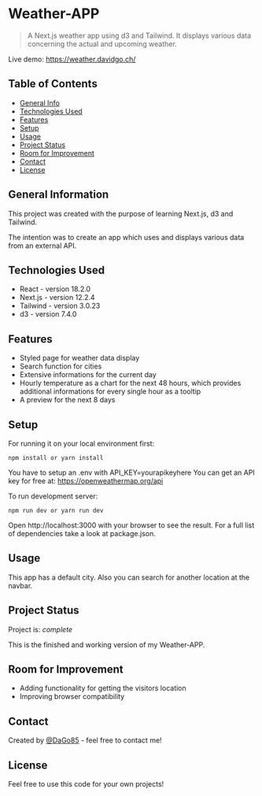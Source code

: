 # Weather-APP

> A Next.js weather app using d3 and Tailwind. It displays various data concerning the actual and upcoming weather.

Live demo: https://weather.davidgo.ch/

## Table of Contents

- [General Info](#general-information)
- [Technologies Used](#technologies-used)
- [Features](#features)
- [Setup](#setup)
- [Usage](#usage)
- [Project Status](#project-status)
- [Room for Improvement](#room-for-improvement)
- [Contact](#contact)
- [License](#license)

## General Information

This project was created with the purpose of learning Next.js, d3 and Tailwind.

The intention was to create an app which uses and displays various data from an external API.

## Technologies Used

- React - version 18.2.0
- Next.js - version 12.2.4
- Tailwind - version 3.0.23
- d3 - version 7.4.0

## Features

- Styled page for weather data display
- Search function for cities
- Extensive informations for the current day
- Hourly temperature as a chart for the next 48 hours, which provides additional informations for every single hour as a tooltip
- A preview for the next 8 days

## Setup

For running it on your local environment first:

`npm install or yarn install`

You have to setup an .env with API_KEY=yourapikeyhere
You can get an API key for free at: https://openweathermap.org/api

To run development server:

`npm run dev or yarn run dev`

Open http://localhost:3000 with your browser to see the result.
For a full list of dependencies take a look at package.json.

## Usage

This app has a default city. Also you can search for another location at the navbar.

## Project Status

Project is: _complete_

This is the finished and working version of my Weather-APP.

## Room for Improvement

- Adding functionality for getting the visitors location
- Improving browser compatibility

## Contact

Created by [@DaGo85](https://www.github.com/DaGo85/) - feel free to contact me!

## License

Feel free to use this code for your own projects!

